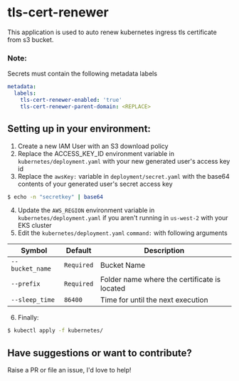 # tls-cert-renewer

This application is used to auto renew kubernetes ingress tls certificate from s3 bucket.

### Note:
Secrets must contain the following metadata labels
```yaml
metadata:
  labels:
    tls-cert-renewer-enabled: 'true'
    tls-cert-renewer-parent-domain: <REPLACE>
```

## Setting up in your environment:
1) Create a new IAM User with an S3 download policy
2) Replace the ACCESS_KEY_ID environment variable in `kubernetes/deployment.yaml` with your new generated user's access key id
3) Replace the `awsKey:` variable in `deployment/secret.yaml` with the base64 contents of your generated user's secret access key
```bash
$ echo -n "secretkey" | base64
```
4) Update the `AWS_REGION` environment variable in `kubernetes/deployment.yaml` if you aren't running in `us-west-2` with your EKS cluster
5) Edit the `kubernetes/deployment.yaml` `command:` with following arguments

| Symbol | Default | Description
| --- | --- | ---
| `--bucket_name` | `Required` | Bucket Name
| `--prefix` | `Required` | Folder name where the certificate is located
| `--sleep_time` | `86400` | Time for until the next execution


6) Finally:
```bash
$ kubectl apply -f kubernetes/
```

## Have suggestions or want to contribute?
Raise a PR or file an issue, I'd love to help!
